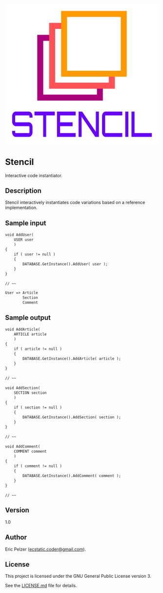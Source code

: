 ![](https://github.com/senselogic/STENCIL/blob/master/LOGO/stencil.png)

# Stencil

Interactive code instantiator.

## Description

Stencil interactively instantiates code variations based on a reference implementation.

## Sample input

```
void AddUser(
    USER user
    )
{
    if ( user != null )
    {
        DATABASE.GetInstance().AddUser( user );
    }
}

// ~~

```
```
User => Article
        Section
        Comment
```

## Sample output

```
void AddArticle(
    ARTICLE article
    )
{
    if ( article != null )
    {
        DATABASE.GetInstance().AddArticle( article );
    }
}

// ~~

void AddSection(
    SECTION section
    )
{
    if ( section != null )
    {
        DATABASE.GetInstance().AddSection( section );
    }
}

// ~~

void AddComment(
    COMMENT comment
    )
{
    if ( comment != null )
    {
        DATABASE.GetInstance().AddComment( comment );
    }
}

// ~~

```

## Version

1.0

## Author

Eric Pelzer (ecstatic.coder@gmail.com).

## License

This project is licensed under the GNU General Public License version 3.

See the [LICENSE.md](LICENSE.md) file for details.
